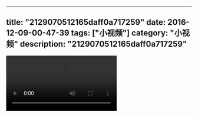 
---
title: "2129070512165daff0a717259"
date: 2016-12-09-00-47-39
tags: ["小视频"]
category: "小视频"
description: "2129070512165daff0a717259"
---
<video src="http://ohtsqip0g.bkt.clouddn.com/2129070512165daff0a717259.mp4" controls="controls"></video>

